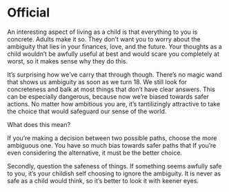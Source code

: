 # Official


An interesting aspect of living as a child is that everything to you is
concrete. Adults make it so. They don’t want you to worry about the ambiguity
that lies in your finances, love, and the future. Your thoughts as a child
wouldn’t be awfully useful at best and would scare you completely at worst, so
it makes sense why they do this.

It’s surprising how we’ve carry that through though. There’s no magic wand
that shows us ambiguity as soon as we turn 18. We still look for concreteness
and balk at most things that don’t have clear answers. This can be especially
dangerous, because now we’re biased towards safer actions. No matter how
ambitious you are, it’s tantilizingly attractive to take the choice that would
safeguard our sense of the world.

What does this mean?

If you’re making a decision between two possible paths, choose the more
ambiguous one. You have so much bias towards safer paths that If you’re even
considering the alternative, it must be the better choice.

Secondly, question the safeness of things. If something seems awfully safe to
you, it’s your childish self choosing to ignore the ambiguity. It is never as
safe as a child would think, so it’s better to look it with keener eyes.

